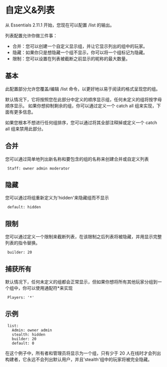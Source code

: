 # 自定义&列表

从 Essentials 2.11.1 开始，您现在可以配置 /list 的输出。

列表配置允许你做三件事：

* 合并：您可以创建一个自定义显示组，并让它显示列出的组中的玩家。
* 隐藏：如果你只是想隐藏一个组不显示，你可以将一个组标记为隐藏。
* 限制：您可以设置在列表被截断之前显示的昵称的最大数量。

## 基本

此配置部分允许您覆盖/编辑 /list 命令，以更好地以易于阅读的格式呈现您的组。

默认情况下，它将按照您在此部分中定义的顺序显示组，任何未定义的组将按字母顺序显示。 如果你想抑制剩余的组，你可以通过定义一个 catch all 组来实现，下面有更多信息。

如果您根本不想进行任何组排序，您可以通过将其全部注释掉或定义一个 catch all 组来禁用此部分。

## 合并

您可以通过简单地列出新名称和要包含的组的名称来创建合并或自定义列表
```
 Staff: owner admin moderator
```

## 隐藏

您可以通过将组重新定义为'hidden'来隐藏组而不显示
```
 default: hidden
```

## 限制

您可以通过定义一个限制来截断列表，在该限制之后列表将被隐藏，并用显示完整列表的指令替换。
```
 builder: 20
```

## 捕获所有

默认情况下，任何未定义的组都会正常显示，但如果你想将所有其他玩家分组到一个组中，你可以使用通配符*来实现
```
 Players: '*'
```

## 示例
```
 list:
   Admin: owner admin
   stealth: hidden
   builder: 20
   default: 0
```
在这个例子中，所有者和管理员将显示为一个组，只有少于 20 人在线时才会列出构建者，它永远不会列出默认用户，并且'stealth'组中的玩家将被完全隐藏。